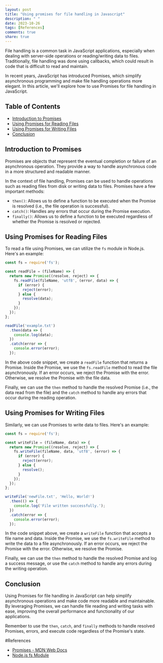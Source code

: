 ```yaml
---
layout: post
title: "Using promises for file handling in Javascript"
description: " "
date: 2023-10-26
tags: [References]
comments: true
share: true
---
```


File handling is a common task in JavaScript applications, especially when dealing with server-side operations or reading/writing data to files. Traditionally, file handling was done using callbacks, which could result in code that is difficult to read and maintain. 

In recent years, JavaScript has introduced Promises, which simplify asynchronous programming and make file handling operations more elegant. In this article, we'll explore how to use Promises for file handling in JavaScript.

## Table of Contents
- [Introduction to Promises](#introduction-to-promises)
- [Using Promises for Reading Files](#using-promises-for-reading-files)
- [Using Promises for Writing Files](#using-promises-for-writing-files)
- [Conclusion](#conclusion)

## Introduction to Promises

Promises are objects that represent the eventual completion or failure of an asynchronous operation. They provide a way to handle asynchronous code in a more structured and readable manner. 

In the context of file handling, Promises can be used to handle operations such as reading files from disk or writing data to files. Promises have a few important methods:

- `then()`: Allows us to define a function to be executed when the Promise is resolved (i.e., the file operation is successful).
- `catch()`: Handles any errors that occur during the Promise execution.
- `finally()`: Allows us to define a function to be executed regardless of whether the Promise is resolved or rejected.

## Using Promises for Reading Files

To read a file using Promises, we can utilize the `fs` module in Node.js. Here's an example:

```javascript
const fs = require('fs');

const readFile = (fileName) => {
  return new Promise((resolve, reject) => {
    fs.readFile(fileName, 'utf8', (error, data) => {
      if (error) {
        reject(error);
      } else {
        resolve(data);
      }
    });
  });
};

readFile('example.txt')
  .then(data => {
    console.log(data);
  })
  .catch(error => {
    console.error(error);
  });
```

In the above code snippet, we create a `readFile` function that returns a Promise. Inside the Promise, we use the `fs.readFile` method to read the file asynchronously. If an error occurs, we reject the Promise with the error. Otherwise, we resolve the Promise with the file data.

Finally, we can use the `then` method to handle the resolved Promise (i.e., the data read from the file) and the `catch` method to handle any errors that occur during the reading operation.

## Using Promises for Writing Files

Similarly, we can use Promises to write data to files. Here's an example:

```javascript
const fs = require('fs');

const writeFile = (fileName, data) => {
  return new Promise((resolve, reject) => {
    fs.writeFile(fileName, data, 'utf8', (error) => {
      if (error) {
        reject(error);
      } else {
        resolve();
      }
    });
  });
};

writeFile('newFile.txt', 'Hello, World!')
  .then(() => {
    console.log('File written successfully.');
  })
  .catch(error => {
    console.error(error);
  });
```

In the code snippet above, we create a `writeFile` function that accepts a file name and data. Inside the Promise, we use the `fs.writeFile` method to write the data to a file asynchronously. If an error occurs, we reject the Promise with the error. Otherwise, we resolve the Promise.

Finally, we can use the `then` method to handle the resolved Promise and log a success message, or use the `catch` method to handle any errors during the writing operation.

## Conclusion

Using Promises for file handling in JavaScript can help simplify asynchronous operations and make code more readable and maintainable. By leveraging Promises, we can handle file reading and writing tasks with ease, improving the overall performance and functionality of our applications.

Remember to use the `then`, `catch`, and `finally` methods to handle resolved Promises, errors, and execute code regardless of the Promise's state.

#References
- [Promises - MDN Web Docs](https://developer.mozilla.org/en-US/docs/Web/JavaScript/Reference/Global_Objects/Promise)
- [Node.js fs Module](https://nodejs.org/api/fs.html)